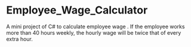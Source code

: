 # Employee_Wage_Calculator
A mini project of C#  to calculate employee wage . If the employee works more than 40 hours weekly, the hourly wage will be twice that of every extra hour.
